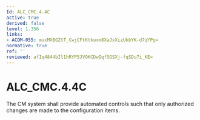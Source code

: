 ```yaml
---
Id: ALC_CMC.4.4C
active: true
derived: false
level: 1.356
links:
- ACOM-055: muxMXBGZtT_CwjCFtKtkuxm8XaJxXizUkbYK-d7qYPg=
normative: true
ref: ''
reviewed: afIq4844bIl1hRYP5JVOKCDwIqf5GSXj-fqSDu7i_KE=
---
```


# ALC_CMC.4.4C

The CM system shall provide automated controls such that only authorized changes are made to the configuration items.
